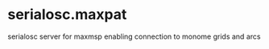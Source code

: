 serialosc.maxpat
================

serialosc server for maxmsp enabling connection to monome grids and arcs
